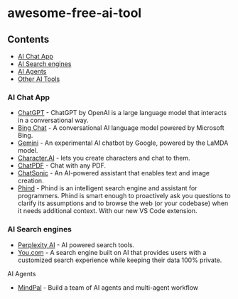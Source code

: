 # awesome-free-ai-tool

## Contents

- [AI Chat App](#AI-Chat-APP)
- [AI Search engines](#AI-Search-engines)
- [AI Agents](#AI-Agents)
- [Other AI Tools](#Other-AI-Tools)

### AI Chat App

- [ChatGPT](https://chat.openai.com/chat) - ChatGPT by OpenAI is a large language model that interacts in a conversational way.
- [Bing Chat](https://www.bing.com/chat) - A conversational AI language model powered by Microsoft Bing.
- [Gemini](https://gemini.google.com/) - An experimental AI chatbot by Google, powered by the LaMDA model.
- [Character.AI](https://character.ai/) - lets you create characters and chat to them.
- [ChatPDF](https://www.chatpdf.com/) - Chat with any PDF.
- [ChatSonic](https://writesonic.com/chat) - An AI-powered assistant that enables text and image creation.
- [Phind](https://www.phind.com/) -  Phind is an intelligent search engine and assistant for programmers. Phind is smart enough to proactively ask you questions to clarify its assumptions and to browse the web (or your codebase) when it needs additional context. With our new VS Code extension.

### AI Search engines

- [Perplexity AI](https://www.perplexity.ai/) - AI powered search tools.
- [You.com](https://you.com/) - A search engine built on AI that provides users with a customized search experience while keeping their data 100% private.

AI Agents

- [MindPal]([https://mindpal.space](https://mindpal.space/)) - Build a team of AI agents and multi-agent workflow
